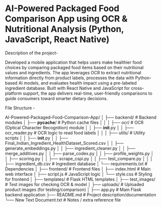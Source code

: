 # AI-Powered Packaged Food Comparison App using OCR & Nutritional Analysis (Python, JavaScript, React Native)

Description of the project- 

Developed a mobile application that helps users make healthier food choices by comparing packaged food items based on their nutritional values and ingredients. The app leverages OCR to extract nutritional information directly from product labels, processes the data with Python-based AI models, and evaluates health impact using a pre-labeled ingredient database. Built with React Native and JavaScript for cross-platform support, the app delivers real-time, user-friendly comparisons to guide consumers toward smarter dietary decisions.



File Structure - 

AI-Powered-Packaged-Food-Comparison-App/
│
├── backend/                                # Backend modules
│   ├── __pycache__/                        # Python cache files
│   │
│   ├── ocr/                                # OCR (Optical Character Recognition) module
│   │   ├── __init__.py
│   │   ├── ocr_reader.py                   # OCR logic to read food labels
│   │
│   ├── utils/                              # Utility scripts
│   │   ├── __init__.py
│   │   ├── Final_Indian_Ingredient_HealthDataset_Scored.csv
│   │   ├── generate_embeddings.py
│   │   ├── ingredient_cleaner.py
│   │   ├── merge_additives.py
│   │   ├── parse_codex.py
│   │   ├── profile_weights.py
│   │   ├── scoring.py
│   │   ├── scrape_cspi.py
│   │   ├── test_compare.py
│   │
│   ├── ingredient_db.csv                   # Ingredient database
│   └── requirements.txt                    # Dependencies
│
├── frontend/                               # Frontend files
│   ├── index.html                          # Main web interface
│   ├── script.js                           # JavaScript logic
│   └── style.css                           # Styling for frontend
│
├── templates/                              # Flask HTML templates
│
├── test_images/                            # Test images for checking OCR & model
│
├── uploads/                                # Uploaded product images (for testing/comparison)
│
├── app.py                                  # Main Flask backend application
├── README.md                               # Project description/documentation
└── New Text Document.txt                   # Notes / extra reference file

